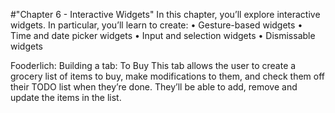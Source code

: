 #"Chapter 6 - Interactive Widgets" 
In this chapter, you’ll explore interactive widgets. In particular, you’ll learn to create:
• Gesture-based widgets
• Time and date picker widgets
• Input and selection widgets
• Dismissable widgets

Fooderlich:
Building a tab: To Buy
This tab allows the user to create a grocery list of items to buy, make modifications to them, 
and check them off their TODO list when they’re done. They’ll be able to add, 
remove and update the items in the list.
